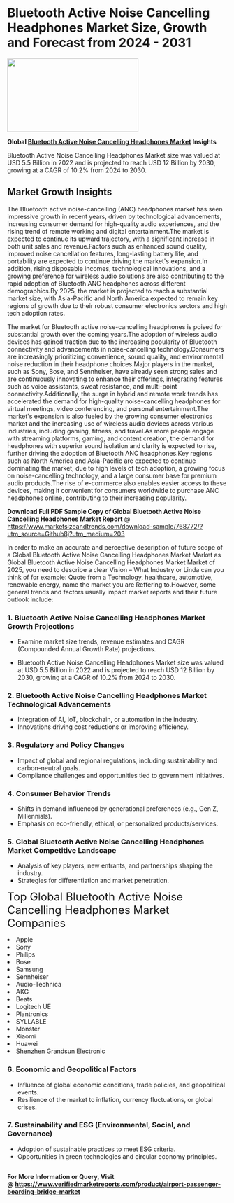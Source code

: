 <H1>Bluetooth Active Noise Cancelling Headphones Market Size, Growth and Forecast from 2024 - 2031</H1><img class="aligncenter size-medium wp-image-584254" src="https://thirdeyenews.in/wp-content/uploads/2024/09/Global-Market-Research-300x168.jpeg" alt="" width="300" height="168" /><p><strong>Global&nbsp;<a href="https://www.marketsizeandtrends.com/download-sample/768772/?utm_source=Github8j?utm_medium=203">Bluetooth Active Noise Cancelling Headphones Market</a> Insights</strong></p><p>Bluetooth Active Noise Cancelling Headphones Market size was valued at USD 5.5 Billion in 2022 and is projected to reach USD 12 Billion by 2030, growing at a CAGR of 10.2% from 2024 to 2030.</p><p><h2>Market Growth Insights</h2> <p>The Bluetooth active noise-cancelling (ANC) headphones market has seen impressive growth in recent years, driven by technological advancements, increasing consumer demand for high-quality audio experiences, and the rising trend of remote working and digital entertainment.The market is expected to continue its upward trajectory, with a significant increase in both unit sales and revenue.Factors such as enhanced sound quality, improved noise cancellation features, long-lasting battery life, and portability are expected to continue driving the market's expansion.In addition, rising disposable incomes, technological innovations, and a growing preference for wireless audio solutions are also contributing to the rapid adoption of Bluetooth ANC headphones across different demographics.By 2025, the market is projected to reach a substantial market size, with Asia-Pacific and North America expected to remain key regions of growth due to their robust consumer electronics sectors and high tech adoption rates.</p> <p>The market for Bluetooth active noise-cancelling headphones is poised for substantial growth over the coming years.The adoption of wireless audio devices has gained traction due to the increasing popularity of Bluetooth connectivity and advancements in noise-cancelling technology.Consumers are increasingly prioritizing convenience, sound quality, and environmental noise reduction in their headphone choices.Major players in the market, such as Sony, Bose, and Sennheiser, have already seen strong sales and are continuously innovating to enhance their offerings, integrating features such as voice assistants, sweat resistance, and multi-point connectivity.Additionally, the surge in hybrid and remote work trends has accelerated the demand for high-quality noise-cancelling headphones for virtual meetings, video conferencing, and personal entertainment.The market's expansion is also fueled by the growing consumer electronics market and the increasing use of wireless audio devices across various industries, including gaming, fitness, and travel.As more people engage with streaming platforms, gaming, and content creation, the demand for headphones with superior sound isolation and clarity is expected to rise, further driving the adoption of Bluetooth ANC headphones.Key regions such as North America and Asia-Pacific are expected to continue dominating the market, due to high levels of tech adoption, a growing focus on noise-cancelling technology, and a large consumer base for premium audio products.The rise of e-commerce also enables easier access to these devices, making it convenient for consumers worldwide to purchase ANC headphones online, contributing to their increasing popularity.<p><span class=""><strong>Download Full PDF Sample Copy of Global Bluetooth Active Noise Cancelling Headphones Market Report</strong> @ <a href="https://www.marketsizeandtrends.com/download-sample/768772/?utm_source=Github8j?utm_medium=203" target="_blank">https://www.marketsizeandtrends.com/download-sample/768772/?utm_source=Github8j?utm_medium=203</a></span></p><p>In order to make an accurate and perceptive description of future scope of a Global&nbsp;Bluetooth Active Noise Cancelling Headphones Market Market as Global&nbsp;Bluetooth Active Noise Cancelling Headphones Market Market of 2025, you need to describe a clear Vision &ndash; What Industry or Linda can you think of for example: Quote from a Technology, healthcare, automotive, renewable energy, name the market you are Reffering to.However, some general trends and factors usually impact market reports and their future outlook include:</p><h3>1.&nbsp;<strong>Bluetooth Active Noise Cancelling Headphones Market Growth Projections</strong></h3><ul><li>Examine market size trends, revenue estimates and CAGR (Compounded Annual Growth Rate) projections.</li><li><p>Bluetooth Active Noise Cancelling Headphones Market size was valued at USD 5.5 Billion in 2022 and is projected to reach USD 12 Billion by 2030, growing at a CAGR of 10.2% from 2024 to 2030.</p></li></ul><h3>2.&nbsp;<strong>Bluetooth Active Noise Cancelling Headphones Market Technological Advancements</strong></h3><ul><li>Integration of AI, IoT, blockchain, or automation in the industry.</li><li>Innovations driving cost reductions or improving efficiency.</li></ul><h3>3.&nbsp;<strong>Regulatory and Policy Changes</strong></h3><ul><li>Impact of global and regional regulations, including sustainability and carbon-neutral goals.</li><li>Compliance challenges and opportunities tied to government initiatives.</li></ul><h3>4.&nbsp;<strong>Consumer Behavior Trends</strong></h3><ul><li>Shifts in demand influenced by generational preferences (e.g., Gen Z, Millennials).</li><li>Emphasis on eco-friendly, ethical, or personalized products/services.</li></ul><h3>5.&nbsp;<strong>Global Bluetooth Active Noise Cancelling Headphones Market Competitive Landscape</strong></h3><ul><li>Analysis of key players, new entrants, and partnerships shaping the industry.</li><li>Strategies for differentiation and market penetration.</li></ul><p data-pm-slice="1 1 []"><span style="color: inherit; font-family: inherit; font-size: 25px;">Top Global Bluetooth Active Noise Cancelling Headphones Market Companies</span></p><div class="" data-test-id=""><p><li>Apple</li><li> Sony</li><li> Philips</li><li> Bose</li><li> Samsung</li><li> Sennheiser</li><li> Audio-Technica</li><li> AKG</li><li> Beats</li><li> Logitech UE</li><li> Plantronics</li><li> SYLLABLE</li><li> Monster</li><li> Xiaomi</li><li> Huawei</li><li> Shenzhen Grandsun Electronic</li></p></div><h3>6.&nbsp;<strong>Economic and Geopolitical Factors</strong></h3><ul><li>Influence of global economic conditions, trade policies, and geopolitical events.</li><li>Resilience of the market to inflation, currency fluctuations, or global crises.</li></ul><h3>7.&nbsp;<strong>Sustainability and ESG (Environmental, Social, and Governance)</strong></h3><ul><li>Adoption of sustainable practices to meet ESG criteria.</li><li>Opportunities in green technologies and circular economy principles.</li></ul><h2><strong style="font-size: 14px;">For More Information or Query, Visit @&nbsp;</strong><a style="background-color: #ffffff; font-size: 14px;" href="https://www.marketsizeandtrends.com/report/bluetooth-active-noise-cancelling-headphones-market/" target="_blank">https://www.verifiedmarketreports.com/product/airport-passenger-boarding-bridge-market</a></h2>